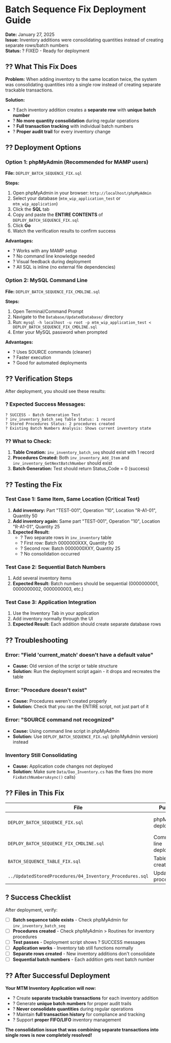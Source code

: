 # Batch Sequence Fix Deployment Guide

**Date:** January 27, 2025  
**Issue:** Inventory additions were consolidating quantities instead of creating separate rows/batch numbers  
**Status:** ? FIXED - Ready for deployment

## ?? What This Fix Does

**Problem:** When adding inventory to the same location twice, the system was consolidating quantities into a single row instead of creating separate trackable transactions.

**Solution:** 
- ? Each inventory addition creates a **separate row** with **unique batch number**
- ? **No more quantity consolidation** during regular operations
- ? **Full transaction tracking** with individual batch numbers
- ? **Proper audit trail** for every inventory change

## ?? Deployment Options

### Option 1: phpMyAdmin (Recommended for MAMP users)

**File:** `DEPLOY_BATCH_SEQUENCE_FIX.sql`

**Steps:**
1. Open phpMyAdmin in your browser: `http://localhost/phpMyAdmin`
2. Select your database (`mtm_wip_application_test` or `mtm_wip_application`)
3. Click the **SQL** tab
4. Copy and paste the **ENTIRE CONTENTS** of `DEPLOY_BATCH_SEQUENCE_FIX.sql`
5. Click **Go**
6. Watch the verification results to confirm success

**Advantages:**
- ? Works with any MAMP setup
- ? No command line knowledge needed
- ? Visual feedback during deployment
- ? All SQL is inline (no external file dependencies)

### Option 2: MySQL Command Line

**File:** `DEPLOY_BATCH_SEQUENCE_FIX_CMDLINE.sql`

**Steps:**
1. Open Terminal/Command Prompt
2. Navigate to the `Database/UpdatedDatabase/` directory
3. Run: `mysql -h localhost -u root -p mtm_wip_application_test < DEPLOY_BATCH_SEQUENCE_FIX_CMDLINE.sql`
4. Enter your MySQL password when prompted

**Advantages:**  
- ? Uses SOURCE commands (cleaner)
- ? Faster execution
- ? Good for automated deployments

## ?? Verification Steps

After deployment, you should see these results:

### ? Expected Success Messages:
```
? SUCCESS - Batch Generation Test
? inv_inventory_batch_seq Table Status: 1 record
? Stored Procedures Status: 2 procedures created
? Existing Batch Numbers Analysis: Shows current inventory state
```

### ?? What to Check:
1. **Table Creation:** `inv_inventory_batch_seq` should exist with 1 record
2. **Procedures Created:** Both `inv_inventory_Add_Item` and `inv_inventory_GetNextBatchNumber` should exist
3. **Batch Generation:** Test should return Status_Code = 0 (success)

## ?? Testing the Fix

### Test Case 1: Same Item, Same Location (Critical Test)
1. **Add inventory:** Part "TEST-001", Operation "10", Location "R-A1-01", Quantity 50
2. **Add inventory again:** Same part "TEST-001", Operation "10", Location "R-A1-01", Quantity 25
3. **Expected Result:** 
   - ? Two separate rows in `inv_inventory` table
   - ? First row: Batch 0000000XXX, Quantity 50
   - ? Second row: Batch 0000000XXY, Quantity 25  
   - ? No consolidation occurred

### Test Case 2: Sequential Batch Numbers
1. Add several inventory items
2. **Expected Result:** Batch numbers should be sequential (0000000001, 0000000002, 0000000003, etc.)

### Test Case 3: Application Integration
1. Use the Inventory Tab in your application
2. Add inventory normally through the UI
3. **Expected Result:** Each addition should create separate database rows

## ?? Troubleshooting

### Error: "Field 'current_match' doesn't have a default value"
- **Cause:** Old version of the script or table structure
- **Solution:** Run the deployment script again - it drops and recreates the table

### Error: "Procedure doesn't exist"
- **Cause:** Procedures weren't created properly  
- **Solution:** Check that you ran the ENTIRE script, not just part of it

### Error: "SOURCE command not recognized" 
- **Cause:** Using command line script in phpMyAdmin
- **Solution:** Use `DEPLOY_BATCH_SEQUENCE_FIX.sql` (phpMyAdmin version) instead

### Inventory Still Consolidating
- **Cause:** Application code changes not deployed
- **Solution:** Make sure `Data/Dao_Inventory.cs` has the fixes (no more `FixBatchNumbersAsync()` calls)

## ?? Files in This Fix

| File | Purpose | Usage |
|------|---------|--------|
| `DEPLOY_BATCH_SEQUENCE_FIX.sql` | phpMyAdmin deployment | Copy/paste into phpMyAdmin |
| `DEPLOY_BATCH_SEQUENCE_FIX_CMDLINE.sql` | Command line deployment | Run with mysql command |
| `BATCH_SEQUENCE_TABLE_FIX.sql` | Table creation only | Standalone table fix |
| `../UpdatedStoredProcedures/04_Inventory_Procedures.sql` | Updated procedures | All inventory procedures |

## ? Success Checklist

After deployment, verify:

- [ ] **Batch sequence table exists** - Check phpMyAdmin for `inv_inventory_batch_seq`
- [ ] **Procedures created** - Check phpMyAdmin > Routines for inventory procedures  
- [ ] **Test passes** - Deployment script shows ? SUCCESS messages
- [ ] **Application works** - Inventory tab still functions normally
- [ ] **Separate rows created** - New inventory additions don't consolidate
- [ ] **Sequential batch numbers** - Each addition gets next batch number

## ?? After Successful Deployment

**Your MTM Inventory Application will now:**
- ? Create **separate trackable transactions** for each inventory addition
- ? Generate **unique batch numbers** for proper audit trails  
- ? **Never consolidate quantities** during regular operations
- ? Maintain **full transaction history** for compliance and tracking
- ? Support **proper FIFO/LIFO** inventory management

**The consolidation issue that was combining separate transactions into single rows is now completely resolved!**
